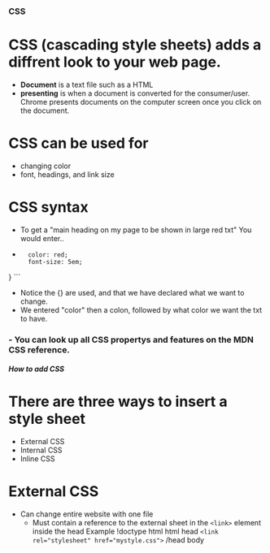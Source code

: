 ### CSS

# CSS (cascading style sheets) adds a diffrent look to your web page. 


- **Document** is a text file such as a HTML
- **presenting** is when a document is converted for the consumer/user. Chrome presents documents on the computer screen once you click on the document.

# CSS can be used for

<ul>
    <li>changing color</li>
    <li>font, headings, and link size</li>
</ul>

# CSS syntax

- To get a "main heading on my page to be shown in large red txt"
You would enter..
- ``` h1 {
    color: red;
    font-size: 5em;
} ```

- Notice the {} are used, and that we have declared what we want to change.
- We entered "color" then a colon, followed by what color we want the txt to have.
### - You can look up all CSS propertys and features on the MDN CSS reference.

##### How to add CSS

# There are three ways to insert a style sheet
- External CSS
- Internal CSS
- Inline CSS

# External CSS
- Can change entire website with one file
    - Must contain a reference to the external sheet in the ``` <link> ``` element inside the head
    Example
 !doctype html
html
head
 ``` <link rel="stylesheet" href="mystyle.css"> ```
 /head
body
        


